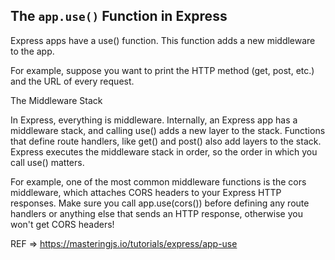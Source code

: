 ## The `app.use()` Function in Express

Express apps have a use() function. This function adds a new middleware to the app.

For example, suppose you want to print the HTTP method (get, post, etc.) and the URL of every request.


The Middleware Stack

In Express, everything is middleware. Internally, an Express app has a middleware stack, and calling use() adds a new layer to the stack. Functions that define route handlers, like get() and post() also add layers to the stack. Express executes the middleware stack in order, so the order in which you call use() matters.

For example, one of the most common middleware functions is the cors middleware, which attaches CORS headers to your Express HTTP responses. Make sure you call app.use(cors()) before defining any route handlers or anything else that sends an HTTP response, otherwise you won't get CORS headers!


REF => https://masteringjs.io/tutorials/express/app-use
